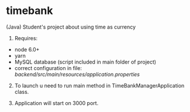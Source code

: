 # timebank
(Java) Student's project about using time as currency

1. Requires:
* node 6.0+
* yarn
* MySQL database (script included in main folder of project) 
* correct configuration in file: *backend/src/main/resources/application.properties*

2. To launch u need to run main method in TimeBankManagerApplication class.

3. Application will start on 3000 port.
